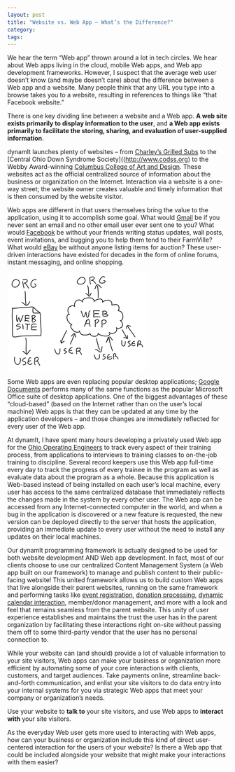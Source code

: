 ```yaml
---
layout: post
title: "Website vs. Web App – What’s the Difference?"
category:
tags:
---
```


We hear the term “Web app” thrown around a lot in tech circles. We hear about Web apps living in the cloud, mobile Web apps, and Web app development frameworks. However, I suspect that the average web user doesn’t know (and maybe doesn’t care) about the difference between a Web app and a website. Many people think that any URL you type into a browse takes you to a website, resulting in references to things like “that Facebook website.”

There is one key dividing line between a website and a Web app. **A web site exists primarily to display information to the user**, and **a Web app exists primarily to facilitate the storing, sharing, and evaluation of user-supplied information**.

dynamIt launches plenty of websites – from [Charley’s Grilled Subs](http://www.charleys.com/) to the [Central Ohio Down Syndrome Society]((http://www.codss.org) to the Webby Award-winning [Columbus College of Art and Design](http://www.ccad.edu/). These websites act as the official centralized source of information about the business or organization on the Internet. Interaction via a website is a one-way street; the website owner creates valuable and timely information that is then consumed by the website visitor.

Web apps are different in that users themselves bring the value to the application, using it to accomplish some goal. What would [Gmail](http://www.gmail.com/) be if you never sent an email and no other email user ever sent one to you? What would [Facebook](http://www.facebook.com/) be without your friends writing status updates, wall posts, event invitations, and bugging you to help them tend to their FarmVille? What would [eBay](http://www.ebay.com/) be without anyone listing items for auction? These user-driven interactions have existed for decades in the form of online forums, instant messaging, and online shopping.

![Website vs. Web App](/assets/images/sitevsapp.png)

Some Web apps are even replacing popular desktop applications; [Google Documents](http://docs.google.com/) performs many of the same functions as the popular Microsoft Office suite of desktop applications. One of the biggest advantages of these “cloud-based” (based on the Internet rather than on the user’s local machine) Web apps is that they can be updated at any time by the application developers – and those changes are immediately reflected for every user of the Web app.

At dynamIt, I have spent many hours developing a privately used Web app for the [Ohio Operating Engineers](http://www.local18training.com/) to track every aspect of their training process, from applications to interviews to training classes to on-the-job training to discipline. Several record keepers use this Web app full-time every day to track the progress of every trainee in the program as well as evaluate data about the program as a whole. Because this application is Web-based instead of being installed on each user’s local machine, every user has access to the same centralized database that immediately reflects the changes made in the system by every other user. The Web app can be accessed from any Internet-connected computer in the world, and when a bug in the application is discovered or a new feature is requested, the new version can be deployed directly to the server that hosts the application, providing an immediate update to every user without the need to install any updates on their local machines.

Our dynamIt programming framework is actually designed to be used for both website development AND Web app development. In fact, most of our clients choose to use our centralized Content Management System (a Web app built on our framework) to manage and publish content to their public-facing website! This united framework allows us to build custom Web apps that live alongside their parent websites, running on the same framework and performing tasks like [event registration](http://www.ccad.edu/programs-of-study/continuing-education/creative-summer-workshops/workshops-grades-1-4), [donation processing](http://www.ccad.edu/donate), [dynamic calendar interaction](http://www.dynamit.us/blog/2010/03/the-power-of-google-calendar/), member/donor management, and more with a look and feel that remains seamless from the parent website. This unity of user experience establishes and maintains the trust the user has in the parent organization by facilitating these interactions right on-site without passing them off to some third-party vendor that the user has no personal connection to.

While your website can (and should) provide a lot of valuable information to your site visitors, Web apps can make your business or organization more efficient by automating some of your core interactions with clients, customers, and target audiences. Take payments online, streamline back-and-forth communication, and enlist your site visitors to do data entry into your internal systems for you via strategic Web apps that meet your company or organization’s needs.

Use your website to **talk to** your site visitors, and use Web apps to **interact with** your site visitors.

As the everyday Web user gets more used to interacting with Web apps, how can your business or organization include this kind of direct user-centered interaction for the users of your website? Is there a Web app that could be included alongside your website that might make your interactions with them easier?

